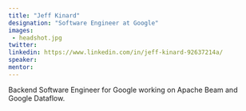 ```yaml
---
title: "Jeff Kinard"
designation: "Software Engineer at Google"
images:
 - headshot.jpg
twitter:
linkedin: https://www.linkedin.com/in/jeff-kinard-92637214a/
speaker: 
mentor: 
---
```


Backend Software Engineer for Google working on Apache Beam and Google Dataflow.
